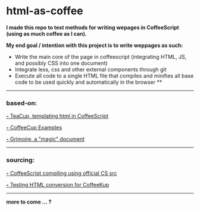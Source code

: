 # html-as-coffee

**I made this repo to test methods for writing wepages in CoffeeScript (using as much coffee as I can).**

**My end goal / intention with this project is to write weppages as such:**
  - Write the main core of the page in coffeescript (integrating HTML, JS, and possibly CSS into one document)
  - Integrate less, css and other external components through git
  - Execute all code to a single HTML file that compiles and minifies all base code 
    to be used quickly and automatically in the browser **

----

### based-on:

[**-** TeaCup, templating html in CoffeeScript](https://github.com/goodeggs/teacup)

[**-** CoffeeCup Examples](https://github.com/gradus/coffeecup/tree/master/examples/browser)

[**-** Grimoire, a "magic" document](https://autotelicum.github.io/Smooth-CoffeeScript/interactive/grimoire.html)

----

### sourcing:

[**-** CoffeeScript compiling using official CS src](https://github.com/jashkenas/coffeescript)

[**-** Testing HTML conversion for CoffeeKup](http://coffeekup.org/)

----

**more to come ... ?**
